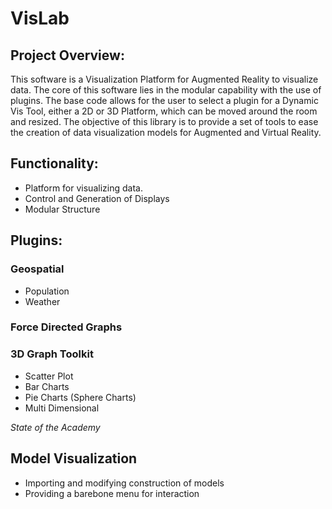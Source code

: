 # VisLab
## Project Overview:
This software is a Visualization Platform for Augmented Reality to visualize data. The core of this software lies in the modular capability with the use of plugins. The base code allows for the user to select a plugin for a Dynamic Vis Tool, either a 2D or 3D Platform, which can be moved around the room and resized. The objective of this library is to provide a set of tools to ease the creation of data visualization models for Augmented and Virtual Reality.
## Functionality:
 * Platform for visualizing data.
 * Control and Generation of Displays
 * Modular Structure
## Plugins:
### Geospatial
 * Population
 * Weather
### Force Directed Graphs
### 3D Graph Toolkit
 * Scatter Plot
 * Bar Charts
 * Pie Charts (Sphere Charts)
 * Multi Dimensional

*State of the Academy*

## Model Visualization
 * Importing and modifying construction of models
 * Providing a barebone menu for interaction
